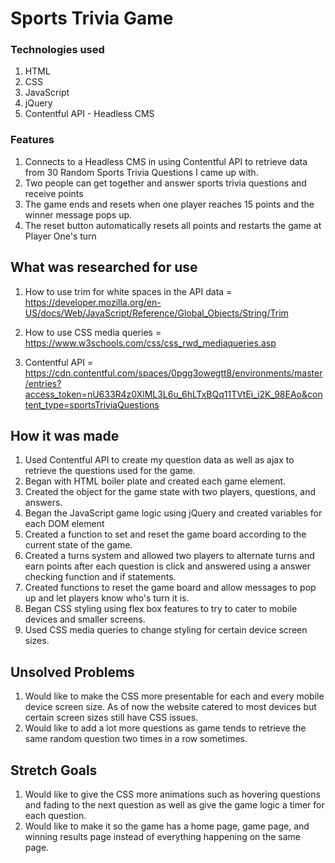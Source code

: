 # Sports Trivia Game 

### Technologies used
1. HTML
2. CSS
3. JavaScript
4. jQuery
5. Contentful API - Headless CMS

### Features
1. Connects to a Headless CMS in using Contentful API to retrieve data from 30 Random Sports Trivia Questions I came up with.
2. Two people can get together and answer sports trivia questions and receive points
3. The game ends and resets when one player reaches 15 points and the winner message pops up.
4. The reset button automatically resets all points and restarts the game at Player One's turn

## What was researched for use
1. How to use trim for white spaces in the API data = https://developer.mozilla.org/en-US/docs/Web/JavaScript/Reference/Global_Objects/String/Trim

2. How to use CSS media queries = https://www.w3schools.com/css/css_rwd_mediaqueries.asp

3. Contentful API = https://cdn.contentful.com/spaces/0pgg3owegtt8/environments/master/entries?access_token=nU633R4z0XlML3L6u_6hLTxBQq11TVtEi_i2K_98EAo&content_type=sportsTriviaQuestions

## How it was made
1. Used Contentful API to create my question data as well as ajax to retrieve the questions used for the game.
2. Began with HTML boiler plate and created each game element.
3. Created the object for the game state with two players, questions, and answers.
4. Began the JavaScript game logic using jQuery and created variables for each DOM element
5. Created a function to set and reset the game board according to the current state of the game.
6. Created a turns system and allowed two players to alternate turns and earn points after each question is click and answered using a answer checking function and if statements.
7. Created functions to reset the game board and allow messages to pop up and let players know who's turn it is.
8. Began CSS styling using flex box features to try to cater to mobile devices and smaller screens.
9. Used CSS media queries to change styling for certain device screen sizes.

## Unsolved Problems
1. Would like to make the CSS more presentable for each and every mobile device screen size. As of now the website catered to most devices but certain screen sizes still have CSS issues. 
2. Would like to add a lot more questions as game tends to retrieve the same random question two times in a row sometimes. 


## Stretch Goals 
1. Would like to give the CSS more animations such as hovering questions and fading to the next question as well as give the game logic a timer for each question.
2. Would like to make it so the game has a home page, game page, and winning results page instead of everything happening on the same page. 